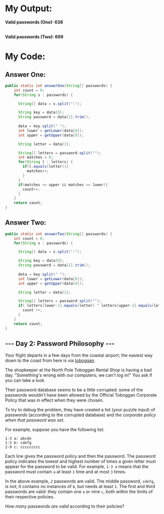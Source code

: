 <html>
<body>
<main>
  <div>
    <h1>My Output:<br></h1>
    <p><strong>Valid passwords (One): 638</strong></p>
    <p><strong><br>Valid passwords (Two): 699</strong></p>
  </div>
  
  <h1>My Code:<br></h1>
  <h2>Answer One:</h2>
  
  ```java
  public static int answerOne(String[] passwords) {
      int count = 0;
      for(String s : passwords) {

        String[] data = s.split(":");

        String key = data[0];
        String password = data[1].trim();
        
        data = key.split(" ");
        int lower = getLower(data[0]);
        int upper = getUpper(data[0]);

        String letter = data[1];

        String[] letters = password.split("");
        int matches = 0;
        for(String l : letters) {
          if(l.equals(letter)){
            matches++;
          }
        }
        if(matches <= upper && matches >= lower){
          count++;
        }
      }
      return count;
  }
  ```
  <h2>Answer Two:</h2>
  
  ```java
  public static int answerTwo(String[] passwords) {
      int count = 0;
      for(String s : passwords) {

        String[] data = s.split(":");

        String key = data[0];
        String password = data[1].trim();
        
        data = key.split(" ");
        int lower = getLower(data[0]);
        int upper = getUpper(data[0]);

        String letter = data[1];

        String[] letters = password.split("");
        if( letters[lower-1].equals(letter) ^ letters[upper-1].equals(letter)){
          count ++;
        }      
      }
      return count;
  }
  ```
  <article class="day-desc"><h2>--- Day 2: Password Philosophy ---</h2><p>Your flight departs in a few days from the coastal airport; the easiest way down to the coast from here is via <a href="https://en.wikipedia.org/wiki/Toboggan" target="_blank">toboggan</a>.</p>
<p>The shopkeeper at the North Pole Toboggan Rental Shop is having a bad day. "Something's wrong with our computers; we can't log in!" You ask if you can take a look.</p>
<p>Their password database seems to be a little corrupted: some of the passwords wouldn't have been allowed by the <span title="To ensure your safety, your password must be the following string...">Official Toboggan Corporate Policy</span> that was in effect when they were chosen.</p>
<p>To try to debug the problem, they have created a list (your puzzle input) of <em>passwords</em> (according to the corrupted database) and <em>the corporate policy when that password was set</em>.</p>
<p>For example, suppose you have the following list:</p>
<pre><code>1-3 a: abcde
1-3 b: cdefg
2-9 c: ccccccccc
</code></pre>
<p>Each line gives the password policy and then the password. The password policy indicates the lowest and highest number of times a given letter must appear for the password to be valid. For example, <code>1-3 a</code> means that the password must contain <code>a</code> at least <code>1</code> time and at most <code>3</code> times.</p>
<p>In the above example, <code><em>2</em></code> passwords are valid. The middle password, <code>cdefg</code>, is not; it contains no instances of <code>b</code>, but needs at least <code>1</code>. The first and third passwords are valid: they contain one <code>a</code> or nine <code>c</code>, both within the limits of their respective policies.</p>
<p><em>How many passwords are valid</em> according to their policies?</p>
</article>
  
 </main>
 </body>
 </html>
